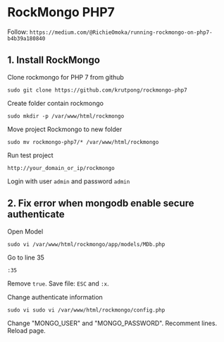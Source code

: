 # RockMongo PHP7

Follow: `https://medium.com/@RichieOmoka/running-rockmongo-on-php7-b4b39a180840`

## 1. Install RockMongo

Clone rockmongo for PHP 7 from github

```
sudo git clone https://github.com/krutpong/rockmongo-php7
```

Create folder contain rockmongo

```
sudo mkdir -p /var/www/html/rockmongo
```

Move project Rockmongo to new folder

```
sudo mv rockmongo-php7/* /var/www/html/rockmongo
```

Run test project

```
http://your_domain_or_ip/rockmongo
```

Login with user `admin` and password `admin`

## 2. Fix error when mongodb enable secure authenticate

Open Model

```
sudo vi /var/www/html/rockmongo/app/models/MDb.php
```

Go to line 35

```
:35
```

Remove `true`. Save file: `ESC` and `:x`. 

Change authenticate information

```
sudo vi sudo vi /var/www/html/rockmongo/config.php
```

Change "MONGO_USER" and "MONGO_PASSWORD". Recomment lines. Reload page.